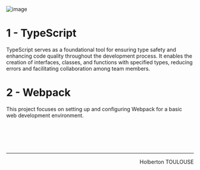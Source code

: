 ![image](https://github.com/TessierV/holbertonschool-web_react/assets/113889290/3b398b4c-d8d6-493f-882e-baf651a63c9d)

# 1 - TypeScript
TypeScript serves as a foundational tool for ensuring type safety and enhancing code quality throughout the development process. It enables the creation of interfaces, classes, and functions with specified types, reducing errors and facilitating collaboration among team members.

# 2 - Webpack
This project focuses on setting up and configuring Webpack for a basic web development environment.

<br><br>

<br/><hr>
<p align="right">Holberton TOULOUSE</p>
